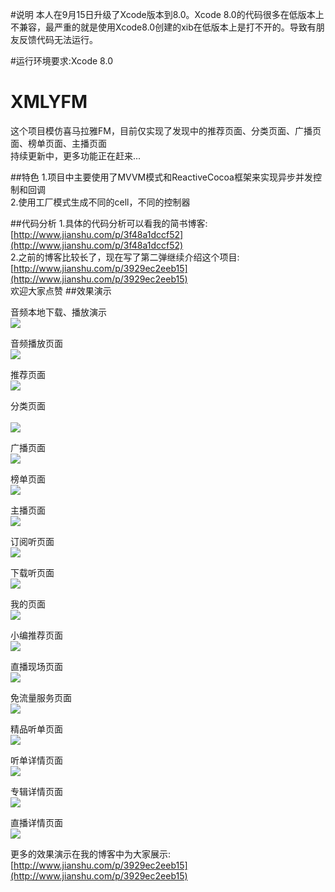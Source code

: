 #说明
本人在9月15日升级了Xcode版本到8.0。Xcode 8.0的代码很多在低版本上不兼容，最严重的就是使用Xcode8.0创建的xib在低版本上是打不开的。导致有朋友反馈代码无法运行。   

#运行环境要求:Xcode 8.0

# XMLYFM
这个项目模仿喜马拉雅FM，目前仅实现了发现中的推荐页面、分类页面、广播页面、榜单页面、主播页面  
持续更新中，更多功能正在赶来...

##特色
1.项目中主要使用了MVVM模式和ReactiveCocoa框架来实现异步并发控制和回调   
2.使用工厂模式生成不同的cell，不同的控制器  

##代码分析
1.具体的代码分析可以看我的简书博客:[http://www.jianshu.com/p/3f48a1dccf52](http://www.jianshu.com/p/3f48a1dccf52)  
2.之前的博客比较长了，现在写了第二弹继续介绍这个项目:[http://www.jianshu.com/p/3929ec2eeb15](http://www.jianshu.com/p/3929ec2eeb15)   
欢迎大家点赞
##效果演示  

音频本地下载、播放演示   
![](https://github.com/Eastwu5788/XMLYFM/raw/master/GIF/LocalDownload.gif)

音频播放页面   
![](https://github.com/Eastwu5788/XMLYFM/raw/master/GIF/PlayDetail.gif)     
      
推荐页面   <br />
![](https://github.com/Eastwu5788/XMLYFM/raw/master/GIF/recom.gif) 

分类页面   <br />  
![](https://github.com/Eastwu5788/XMLYFM/raw/master/GIF/cate.gif)  


广播页面   <br />
![](https://github.com/Eastwu5788/XMLYFM/raw/master/GIF/radio.gif)  

榜单页面   <br/>
![](https://github.com/Eastwu5788/XMLYFM/raw/master/GIF/Rank.gif)

主播页面   <br/>
![](https://github.com/Eastwu5788/XMLYFM/raw/master/GIF/Anchor.gif)

订阅听页面   <br/>
![](https://github.com/Eastwu5788/XMLYFM/raw/master/GIF/Dingyue.gif)  

下载听页面   <br/> 
![](https://github.com/Eastwu5788/XMLYFM/raw/master/GIF/xiazai.gif)

我的页面   <br/>
![](https://github.com/Eastwu5788/XMLYFM/raw/master/GIF/Mine.gif)  

小编推荐页面   
![](https://github.com/Eastwu5788/XMLYFM/raw/master/GIF/EditRecom.gif)  

直播现场页面   
![](https://github.com/Eastwu5788/XMLYFM/raw/master/GIF/LiveList.gif)  

免流量服务页面  
![](https://github.com/Eastwu5788/XMLYFM/raw/master/GIF/WebServer.gif)  

精品听单页面  
![](https://github.com/Eastwu5788/XMLYFM/raw/master/GIF/GooList.gif)  
 
听单详情页面  
![](https://github.com/Eastwu5788/XMLYFM/raw/master/GIF/ListenDetail.gif)   

专辑详情页面  
![](https://github.com/Eastwu5788/XMLYFM/raw/master/GIF/AlbumDetail.gif)    
   
直播详情页面    
![](https://github.com/Eastwu5788/XMLYFM/raw/master/GIF/LiveDetail.gif)     
  

更多的效果演示在我的博客中为大家展示:[http://www.jianshu.com/p/3929ec2eeb15](http://www.jianshu.com/p/3929ec2eeb15)

